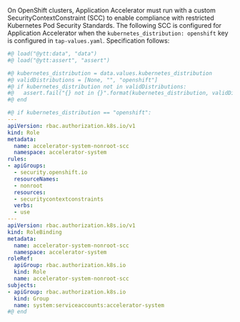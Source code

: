 On OpenShift clusters, Application Accelerator must run with a custom SecurityContextConstraint (SCC) to enable compliance with
restricted Kubernetes Pod Security Standards. The following SCC is configured for Application Accelerator when the `kubernetes_distribution: openshift` key is configured in `tap-values.yaml`.
Specification follows:

```yaml
#@ load("@ytt:data", "data")
#@ load("@ytt:assert", "assert")

#@ kubernetes_distribution = data.values.kubernetes_distribution
#@ validDistributions = [None, "", "openshift"]
#@ if kubernetes_distribution not in validDistributions:
#@   assert.fail("{} not in {}".format(kubernetes_distribution, validDistributions))
#@ end

#@ if kubernetes_distribution == "openshift":
---
apiVersion: rbac.authorization.k8s.io/v1
kind: Role
metadata:
  name: accelerator-system-nonroot-scc
  namespace: accelerator-system
rules:
- apiGroups:
  - security.openshift.io
  resourceNames:
  - nonroot
  resources:
  - securitycontextconstraints
  verbs:
  - use
---
apiVersion: rbac.authorization.k8s.io/v1
kind: RoleBinding
metadata:
  name: accelerator-system-nonroot-scc
  namespace: accelerator-system
roleRef:
  apiGroup: rbac.authorization.k8s.io
  kind: Role
  name: accelerator-system-nonroot-scc
subjects:
- apiGroup: rbac.authorization.k8s.io
  kind: Group
  name: system:serviceaccounts:accelerator-system
#@ end
```